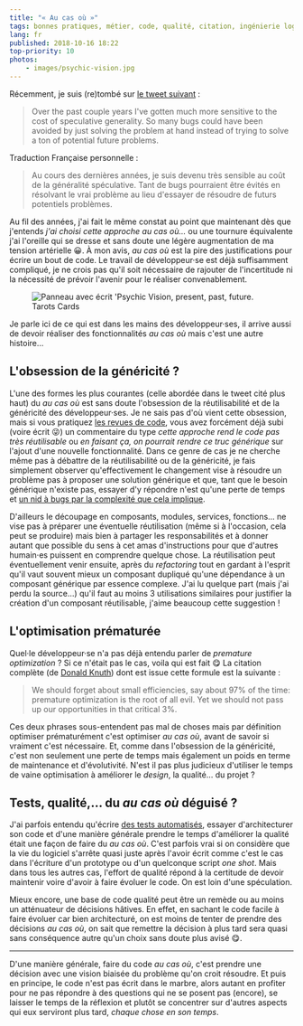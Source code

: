 ```yaml
---
title: "« Au cas où »"
tags: bonnes pratiques, métier, code, qualité, citation, ingénierie logicielle, clean code
lang: fr
published: 2018-10-16 18:22
top-priority: 10
photos:
    - images/psychic-vision.jpg
---
```


Récemment, je suis (re)tombé sur [le tweet suivant](https://twitter.com/jaredforsyth/status/1017110508611096576)&nbsp;:

> Over the past couple years I've gotten much more sensitive to the cost of
> speculative generality. So many bugs could have been avoided by just solving
> the problem at hand instead of trying to solve a ton of potential future
> problems.

Traduction Française personnelle&nbsp;:

> Au cours des dernières années, je suis devenu très sensible au coût de la
> généralité spéculative. Tant de bugs pourraient être évités en résolvant le
> vrai problème au lieu d'essayer de résoudre de futurs potentiels problèmes.

Au fil des années, j'ai fait le même constat au point que maintenant dès que
j'entends  *j'ai choisi cette approche au cas où…* ou une tournure équivalente
j'ai l'oreille qui se dresse et sans doute une légère augmentation de ma tension
artérielle 😀. À mon avis, *au cas où* est la pire des justifications pour
écrire un bout de code. Le travail de développeur·se est déjà suffisamment
compliqué, je ne crois pas qu'il soit nécessaire de rajouter de l'incertitude ni
la nécessité de prévoir l'avenir pour le réaliser convenablement.

<figure class="object-center bordered">
    <img loading="lazy" src="/images/660x/psychic-vision.jpg" alt="Panneau avec écrit 'Psychic
    Vision, present, past, future. Tarots Cards">
</figure>

Je parle ici de ce qui est dans les mains des développeur·ses, il arrive aussi
de devoir réaliser des fonctionnalités *au cas où* mais c'est une autre
histoire…

## L'obsession de la généricité&nbsp;?

L'une des formes les plus courantes (celle abordée dans le tweet cité plus haut)
du *au cas où* est sans doute l'obsession de la réutilisabilité et de la
généricité des développeur·ses. Je ne sais pas d'où vient cette obsession, mais
si vous pratiquez [les revues de code](/post/vertus-revue-de-code/), vous avez
forcément déjà subi (voire écrit 😜) un commentaire du type *cette approche rend
le code pas très réutilisable* ou *en faisant ça, on pourrait rendre ce truc
générique* sur l'ajout d'une nouvelle fonctionnalité. Dans ce genre de cas je ne
cherche même pas à débattre de la réutilisabilité ou de la généricité, je fais
simplement observer qu'effectivement le changement vise à résoudre un problème
pas à proposer une solution générique et que, tant que le besoin générique
n'existe pas, essayer d'y répondre n'est qu'une perte de temps et [un nid à bugs
par la complexité que cela implique](/post/complexite-charge-cognitive/).

D'ailleurs le découpage en composants, modules, services, fonctions… ne vise pas
à préparer une éventuelle réutilisation (même si à l'occasion, cela peut se
produire) mais bien à partager les responsabilités et à donner autant que
possible du sens à cet amas d'instructions pour que d'autres humain·es puissent
en comprendre quelque chose. La réutilisation peut éventuellement venir ensuite,
après du *refactoring* tout en gardant à l'esprit qu'il vaut souvent mieux un
composant dupliqué qu'une dépendance à un composant générique par essence
complexe. J'ai lu quelque part (mais j'ai perdu la source…) qu'il faut au moins
3 utilisations similaires pour justifier la création d'un composant
réutilisable, j'aime beaucoup cette suggestion&nbsp;!

## L'optimisation prématurée

Quel·le développeur·se n'a pas déjà entendu parler de *premature
optimization*&nbsp;? Si ce n'était pas le cas, voila qui est fait 😋 La citation
complète (de [Donald Knuth](https://en.wikipedia.org/wiki/Donald_Knuth)) dont
est issue cette formule est la suivante&nbsp;:

> We should forget about small efficiencies, say about 97% of the time:
> premature optimization is the root of all evil. Yet we should not pass up our
> opportunities in that critical 3%.

Ces deux phrases sous-entendent pas mal de choses mais par définition
optimiser prématurément c'est optimiser *au cas où*, avant de savoir si
vraiment c'est nécessaire. Et, comme dans l'obsession de la
généricité, c'est non seulement une perte de temps mais également un poids en
terme de maintenance et d'évolutivité. N'est il pas plus judicieux
d'utiliser le temps de vaine optimisation à améliorer le *design*, la qualité…
du projet&nbsp;?

## Tests, qualité,… du *au cas où* déguisé&nbsp;?

J'ai parfois entendu qu'écrire [des tests
automatisés](/post/bon-test-unitaire-integration-fonctionnel/), essayer
d'architecturer son code et d'une manière générale prendre le temps d'améliorer
la qualité était une façon de faire du *au cas où*. C'est parfois vrai si on
considère que la vie du logiciel s'arrête quasi juste après l'avoir écrit comme
c'est le cas dans l'écriture d'un prototype ou d'un quelconque script *one
shot*. Mais dans tous les autres cas, l'effort de qualité répond à la certitude
de devoir maintenir voire d'avoir à faire évoluer le code. On est loin d'une
spéculation.

Mieux encore, une base de code qualité peut être un remède ou au moins un
atténuateur de décisions hâtives. En effet, en sachant le code facile à faire
évoluer car bien architecturé, on est moins de tenter de prendre des décisions
*au cas où*, on sait que remettre la décision à plus tard sera quasi sans
conséquence autre qu'un choix sans doute plus avisé 😋.

---

D'une manière générale, faire du code *au cas où*, c'est prendre une décision
avec une vision biaisée du problème qu'on croit résoudre. Et puis en principe,
le code n'est pas écrit dans le marbre, alors autant en profiter pour ne pas
répondre à des questions qui ne se posent pas (encore), se laisser le temps de
la réflexion et plutôt se concentrer sur d'autres aspects qui eux serviront plus
tard, *chaque chose en son temps*.
